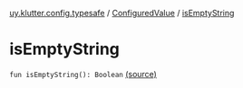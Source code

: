 [uy.klutter.config.typesafe](../index.md) / [ConfiguredValue](index.md) / [isEmptyString](.)


# isEmptyString
`fun isEmptyString(): Boolean` [(source)](https://github.com/kohesive/klutter/blob/master/config-typesafe-jdk6/src/main/kotlin/uy/klutter/config/typesafe/TypesafeConfig_Ext.kt#L122)


